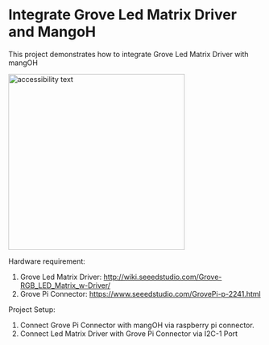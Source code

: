 # Integrate Grove Led Matrix Driver and MangoH

This project demonstrates how to integrate Grove Led Matrix Driver with mangOH

<img src="https://user-images.githubusercontent.com/17214533/54741154-151d8080-4bf0-11e9-9483-eb286d5fb167.jpg" width="350" alt="accessibility text"> 



Hardware requirement:
1. Grove Led Matrix Driver: http://wiki.seeedstudio.com/Grove-RGB_LED_Matrix_w-Driver/
2. Grove Pi Connector: https://www.seeedstudio.com/GrovePi-p-2241.html

Project Setup:
1. Connect Grove Pi Connector with mangOH via raspberry pi connector.
2. Connect Led Matrix Driver with Grove Pi Connector via I2C-1 Port
